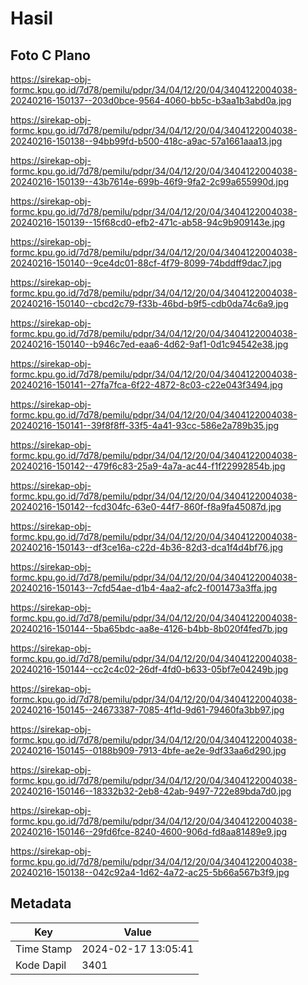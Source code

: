 # Hasil

## Foto C Plano

https://sirekap-obj-formc.kpu.go.id/7d78/pemilu/pdpr/34/04/12/20/04/3404122004038-20240216-150137--203d0bce-9564-4060-bb5c-b3aa1b3abd0a.jpg

https://sirekap-obj-formc.kpu.go.id/7d78/pemilu/pdpr/34/04/12/20/04/3404122004038-20240216-150138--94bb99fd-b500-418c-a9ac-57a1661aaa13.jpg

https://sirekap-obj-formc.kpu.go.id/7d78/pemilu/pdpr/34/04/12/20/04/3404122004038-20240216-150139--43b7614e-699b-46f9-9fa2-2c99a655990d.jpg

https://sirekap-obj-formc.kpu.go.id/7d78/pemilu/pdpr/34/04/12/20/04/3404122004038-20240216-150139--15f68cd0-efb2-471c-ab58-94c9b909143e.jpg

https://sirekap-obj-formc.kpu.go.id/7d78/pemilu/pdpr/34/04/12/20/04/3404122004038-20240216-150140--9ce4dc01-88cf-4f79-8099-74bddff9dac7.jpg

https://sirekap-obj-formc.kpu.go.id/7d78/pemilu/pdpr/34/04/12/20/04/3404122004038-20240216-150140--cbcd2c79-f33b-46bd-b9f5-cdb0da74c6a9.jpg

https://sirekap-obj-formc.kpu.go.id/7d78/pemilu/pdpr/34/04/12/20/04/3404122004038-20240216-150140--b946c7ed-eaa6-4d62-9af1-0d1c94542e38.jpg

https://sirekap-obj-formc.kpu.go.id/7d78/pemilu/pdpr/34/04/12/20/04/3404122004038-20240216-150141--27fa7fca-6f22-4872-8c03-c22e043f3494.jpg

https://sirekap-obj-formc.kpu.go.id/7d78/pemilu/pdpr/34/04/12/20/04/3404122004038-20240216-150141--39f8f8ff-33f5-4a41-93cc-586e2a789b35.jpg

https://sirekap-obj-formc.kpu.go.id/7d78/pemilu/pdpr/34/04/12/20/04/3404122004038-20240216-150142--479f6c83-25a9-4a7a-ac44-f1f22992854b.jpg

https://sirekap-obj-formc.kpu.go.id/7d78/pemilu/pdpr/34/04/12/20/04/3404122004038-20240216-150142--fcd304fc-63e0-44f7-860f-f8a9fa45087d.jpg

https://sirekap-obj-formc.kpu.go.id/7d78/pemilu/pdpr/34/04/12/20/04/3404122004038-20240216-150143--df3ce16a-c22d-4b36-82d3-dca1f4d4bf76.jpg

https://sirekap-obj-formc.kpu.go.id/7d78/pemilu/pdpr/34/04/12/20/04/3404122004038-20240216-150143--7cfd54ae-d1b4-4aa2-afc2-f001473a3ffa.jpg

https://sirekap-obj-formc.kpu.go.id/7d78/pemilu/pdpr/34/04/12/20/04/3404122004038-20240216-150144--5ba65bdc-aa8e-4126-b4bb-8b020f4fed7b.jpg

https://sirekap-obj-formc.kpu.go.id/7d78/pemilu/pdpr/34/04/12/20/04/3404122004038-20240216-150144--cc2c4c02-26df-4fd0-b633-05bf7e04249b.jpg

https://sirekap-obj-formc.kpu.go.id/7d78/pemilu/pdpr/34/04/12/20/04/3404122004038-20240216-150145--24673387-7085-4f1d-9d61-79460fa3bb97.jpg

https://sirekap-obj-formc.kpu.go.id/7d78/pemilu/pdpr/34/04/12/20/04/3404122004038-20240216-150145--0188b909-7913-4bfe-ae2e-9df33aa6d290.jpg

https://sirekap-obj-formc.kpu.go.id/7d78/pemilu/pdpr/34/04/12/20/04/3404122004038-20240216-150146--18332b32-2eb8-42ab-9497-722e89bda7d0.jpg

https://sirekap-obj-formc.kpu.go.id/7d78/pemilu/pdpr/34/04/12/20/04/3404122004038-20240216-150146--29fd6fce-8240-4600-906d-fd8aa81489e9.jpg

https://sirekap-obj-formc.kpu.go.id/7d78/pemilu/pdpr/34/04/12/20/04/3404122004038-20240216-150138--042c92a4-1d62-4a72-ac25-5b66a567b3f9.jpg


## Metadata

| Key        | Value               |
| ---------- | ------------------- |
| Time Stamp | 2024-02-17 13:05:41 |
| Kode Dapil | 3401                |



